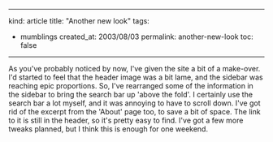-----
kind: article
title: "Another new look"
tags:
- mumblings
created_at: 2003/08/03
permalink: another-new-look
toc: false
-----

<p>As you've probably noticed by now, I've given the site a bit of a make-over. I'd started to feel that the header image was a bit lame, and the sidebar was reaching epic proportions. So, I've rearranged some of the information in the sidebar to bring the search bar up 'above the fold'. I certainly use the search bar a lot myself, and it was annoying to have to scroll down. I've got rid of the excerpt from the 'About' page too, to save a bit of space. The link to it is still in the header, so it's pretty easy to find. I've got a few more tweaks planned, but I think this is enough for one weekend.</p>


